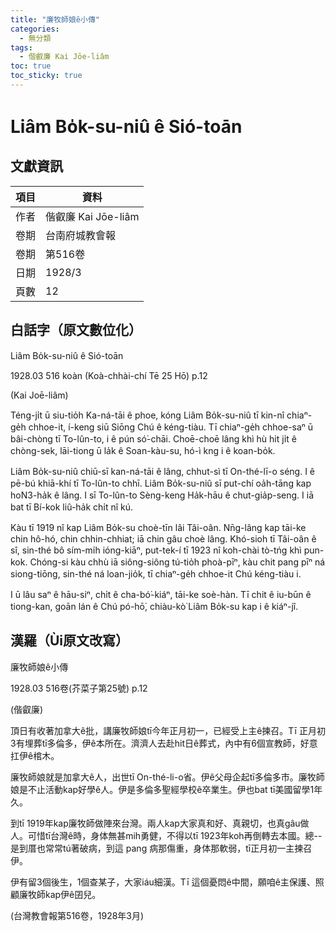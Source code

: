 ```yaml
---
title: "廉牧師娘ê小傳"
categories:
  - 無分類
tags:
  - 偕叡廉 Kai Jōe-liâm
toc: true
toc_sticky: true
---
```


# Liâm Bo̍k-su-niû ê Sió-toān

## 文獻資訊

| 項目 | 資料 |
|---|---|
| 作者 | 偕叡廉 Kai Jōe-liâm |
| 卷期 | 台南府城教會報 |
| 卷期 | 第516卷 |
| 日期 | 1928/3 |
| 頁數 | 12 |

## 白話字（原文數位化）

Liâm Bo̍k-su-niû ê Sió-toān

1928.03 516 koàn (Koà-chhài-chí Tē 25 Hō) p.12

(Kai Joē-liâm)

Téng-ji̍t ū siu-tio̍h Ka-ná-tāi ê phoe, kóng Liâm Bo̍k-su-niû tī kin-nî chiaⁿ-ge̍h chhoe-it, í-keng siū Siōng Chú ê kéng-tiàu. Tī chiaⁿ-ge̍h chhoe-saⁿ ū bâi-chòng tī To-lûn-to, i ê pún só͘-chāi. Choē-choē lâng khì hù hit ji̍t ê chòng-sek, lāi-tiong ū la̍k ê Soan-kàu-su, hó-ì kng i ê koan-bo̍k.

Liâm Bo̍k-su-niû chiū-sī kan-ná-tāi ê lâng, chhut-sì tī On-thé-lī-o séng. I ê pē-bú khiā-khí tī To-lûn-to chhī. Liâm Bo̍k-su-niû sī put-chí oa̍h-tāng kap ho͘N3-ha̍k ê lâng. I sī To-lûn-to Sèng-keng Ha̍k-hāu ê chut-gia̍p-seng. I iā bat tī Bí-kok liû-ha̍k chi̍t nî kú.

Kàu tī 1919 nî kap Liâm Bo̍k-su choè-tīn lâi Tâi-oân. Nn̄g-lâng kap tāi-ke chin hô-hó, chin chhin-chhiat; iā chin gâu choè lâng. Khó-sioh tī Tâi-oân ê sî, sin-thé bô sím-mi̍h ióng-kiāⁿ, put-tek-í tī 1923 nî koh-chài tò-tńg khì pun-kok. Chóng-si kàu chhù iā siông-siông tú-tio̍h phoà-pīⁿ, kàu chit pang pīⁿ ná siong-tiōng, sin-thé ná loan-jio̍k, tī chiaⁿ-ge̍h chhoe-it Chú kéng-tiàu i.

I ū lâu saⁿ ê hāu-siⁿ, chi̍t ê cha-bó͘-kiáⁿ, tāi-ke soè-hàn. Tī chit ê iu-būn ê tiong-kan, goān lán ê Chú pó-hō͘, chiàu-kò͘ Liâm Bo̍k-su kap i ê kiáⁿ-jî.

## 漢羅（Ùi原文改寫）

廉牧師娘ê小傳

1928.03 516卷(芥菜子第25號) p.12

(偕叡廉)

頂日有收著加拿大ê批，講廉牧師娘tī今年正月初一，已經受上主ê揀召。Tī 正月初3有埋葬tī多倫多，伊ê本所在。濟濟人去赴hit日ê葬式，內中有6個宣教師，好意扛伊ê棺木。

廉牧師娘就是加拿大ê人，出世tī On-thé-li-o省。伊ê父母企起tī多倫多市。廉牧師娘是不止活動kap好學ê人。伊是多倫多聖經學校ê卒業生。伊也bat tī美國留學1年久。

到tī 1919年kap廉牧師做陣來台灣。兩人kap大家真和好、真親切，也真gâu做人。可惜tī台灣ê時，身体無甚mih勇健，不得以tī 1923年koh再倒轉去本國。總--是到厝也常常tú著破病，到這 pang 病那傷重，身体那軟弱，tī正月初一主揀召伊。

伊有留3個後生，1個查某子，大家iáu細漢。Tī 這個憂悶ê中間，願咱ê主保護、照顧廉牧師kap伊ê囝兒。

(台灣教會報第516卷，1928年3月)

